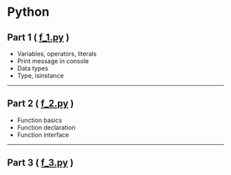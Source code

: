 # Python

## Part 1 ( [f_1.py](https://github.com/dolcezza-ua/Python/blob/main/f_1.py) )

- Variables, operators, literals
- Print message in console
- Data types
- Type, isinstance

---

## Part 2 ( [f_2.py](https://github.com/dolcezza-ua/Python/blob/main/f_2.py) )

- Function basics
- Function declaration
- Function interface

---

## Part 3 ( [f_3.py]() )
